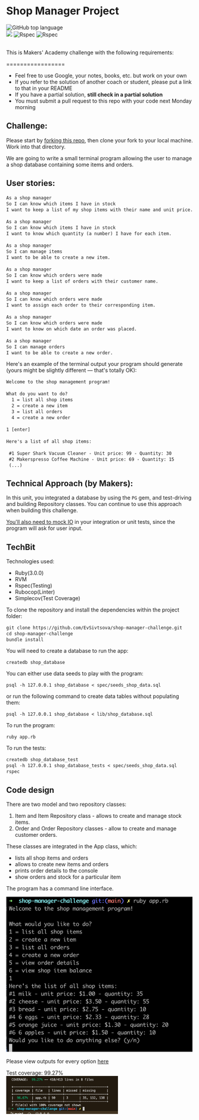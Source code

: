 # Shop Manager Project

<div align="left">
  <img alt="GitHub top language" src="https://img.shields.io/github/languages/top/EvSivtsova/shop-manager-challenge">
</div>
<div>
  <img src="https://img.shields.io/badge/postgres-%23316192.svg?style=for-the-badge&logo=postgresql&logoColor=white"/> 
  <img src="https://img.shields.io/badge/RSpec-blue?style=for-the-badge&logo=Rspec&logoColor=white" alt="Rspec"/>
  <img src="https://img.shields.io/badge/Test_coverage:_99.27-blue?style=for-the-badge&logo=Rspec&logoColor=white" alt="Rspec"/>
</div><br>

This is Makers' Academy challenge with the following requirements:

=================

* Feel free to use Google, your notes, books, etc. but work on your own
* If you refer to the solution of another coach or student, please put a link to that in your README
* If you have a partial solution, **still check in a partial solution**
* You must submit a pull request to this repo with your code next Monday morning

Challenge:
-------

Please start by [forking this repo](https://github.com/makersacademy/shop-manager-challenge/fork), then clone your fork to your local machine. Work into that directory.

We are going to write a small terminal program allowing the user to manage a shop database containing some items and orders.

User stories:
-------

```
As a shop manager
So I can know which items I have in stock
I want to keep a list of my shop items with their name and unit price.

As a shop manager
So I can know which items I have in stock
I want to know which quantity (a number) I have for each item.

As a shop manager
So I can manage items
I want to be able to create a new item.

As a shop manager
So I can know which orders were made
I want to keep a list of orders with their customer name.

As a shop manager
So I can know which orders were made
I want to assign each order to their corresponding item.

As a shop manager
So I can know which orders were made
I want to know on which date an order was placed. 

As a shop manager
So I can manage orders
I want to be able to create a new order.
```

Here's an example of the terminal output your program should generate (yours might be slightly different — that's totally OK):

```
Welcome to the shop management program!

What do you want to do?
  1 = list all shop items
  2 = create a new item
  3 = list all orders
  4 = create a new order

1 [enter]

Here's a list of all shop items:

 #1 Super Shark Vacuum Cleaner - Unit price: 99 - Quantity: 30
 #2 Makerspresso Coffee Machine - Unit price: 69 - Quantity: 15
 (...)
```

Technical Approach (by Makers):
-----

In this unit, you integrated a database by using the `PG` gem, and test-driving and building Repository classes. You can continue to use this approach when building this challenge.

[You'll also need to mock IO](https://github.com/makersacademy/golden-square/blob/main/mocking_bites/05_unit_testing_terminal_io_bite.md) in your integration or unit tests, since the program will ask for user input.

## TechBit

Technologies used: 
* Ruby(3.0.0)
* RVM
* Rspec(Testing)
* Rubocop(Linter)
* Simplecov(Test Coverage)

To clone the repository and install the dependencies within the project folder:

```
git clone https://github.com/EvSivtsova/shop-manager-challenge.git
cd shop-manager-challenge
bundle install
```
You will need to create a database to run the app:

```
createdb shop_database
```

You can either use data seeds to play with the program:

```
psql -h 127.0.0.1 shop_database < spec/seeds_shop_data.sql
```

or run the following command to create data tables without populating them:

```
psql -h 127.0.0.1 shop_database < lib/shop_database.sql
```

To run the program:

```
ruby app.rb
```

To run the tests:

```
createdb shop_database_test
psql -h 127.0.0.1 shop_database_tests < spec/seeds_shop_data.sql
rspec
```

## Code design

There are two model and two repository classes: 
1. Item and Item Repository class - allows to create and manage stock items.
2. Order and Order Repository classes - allow to create and manage customer orders.

These classes are integrated in the App class, which:
* lists all shop items and orders
* allows to create new items and orders
* prints order details to the console
* show orders and stock for a particular item

The program has a command line interface.

<img src="https://github.com/EvSivtsova/shop-manager-challenge/blob/main/outputs/List%20all%20shop%20items.png" width='500'>

Please view outputs for every option [here](https://github.com/EvSivtsova/shop-manager-challenge/tree/main/outputs)


Test coverage: 99.27% <br>
<img src='https://github.com/EvSivtsova/shop-manager-challenge/blob/main/outputs/shop-manager-challenge-coverage.png' width='300'>
